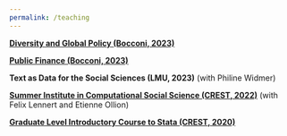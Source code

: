 ```yaml
---
permalink: /teaching
---
```


[**Diversity and Global Policy (Bocconi, 2023)**](https://bocconi-my.sharepoint.com/:f:/g/personal/germain_gauthier_unibocconi_it/EmSf2ln-SLxHtMyXxRb10EcBXjuJVVQ99pyt6U4dBy7-UA?e=R5nucy)

[**Public Finance (Bocconi, 2023)**](https://bocconi-my.sharepoint.com/:f:/g/personal/germain_gauthier_unibocconi_it/EjkEK1I-b6NNpzQQp3TsnHYBVr8O_WnVfb__GVoXV4dNmw?e=SMMpeb)

**Text as Data for the Social Sciences (LMU, 2023)** (with Philine Widmer)

[**Summer Institute in Computational Social Science (CREST, 2022)**](https://github.com/fellennert/sicss-paris-2022) (with Felix Lennert and Etienne Ollion) 

[**Graduate Level Introductory Course to Stata (CREST, 2020)**](https://gitlab.com/germain.gauthier/code-for-econometrics-101/-/blob/master/poly.md) 
